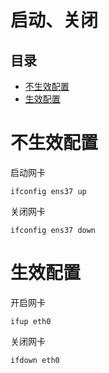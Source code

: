 # 启动、关闭

## 目录

-   [不生效配置](#不生效配置)
-   [生效配置](#生效配置)

# 不生效配置

启动网卡

```纯文本
ifconfig ens37 up
```

关闭网卡

```纯文本
ifconfig ens37 down
```

# 生效配置

开启网卡

```纯文本
ifup eth0
```

关闭网卡

```纯文本
ifdown eth0
```
